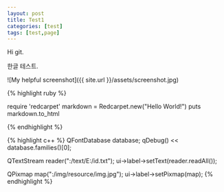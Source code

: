 ```yaml
---
layout: post
title: Test1
categories: [test]
tags: [test,page]
---
```


Hi git.

한글 테스트.


![My helpful screenshot]({{ site.url }}/assets/screenshot.jpg)

{% highlight ruby %}

require 'redcarpet'
  markdown = Redcarpet.new("Hello World!")
  puts markdown.to_html

{% endhighlight %}

{% highlight c++ %}
QFontDatabase database;
qDebug() << database.families()[0];



QTextStream reader(":/text/E:/id.txt");
ui->label->setText(reader.readAll());



QPixmap map(":/img/resource/img.jpg");
ui->label->setPixmap(map);
{% endhighlight %}
